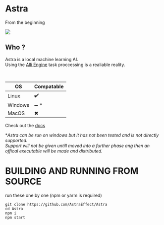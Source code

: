 # Astra
From the beginning

![](https://github.com/AhhhSaturn/Astra/blob/29cb991bac5ca79a6e3c495b3dc448138372d6f4/Assets/img/Astra.gif)

## Who ?
Astra is a local machine learning AI. <br>
Using the [Alli Engine]() task proccessing is a realiable reality.

<br>

OS    |    Compatable
------|--------------
Linux | ✔️
Windows | ➖ *
MacOS | ✖

Check out the [docs](http://docs.atsraeffect.co.uk)

\**Astra can be run on windows but it has not been tested and is not directly supported.* <br>
*Support will not be given untill moved into a further phase ang then an offical executable will be made and distributed.*

# BUILDING AND RUNNING FROM SOURCE

run these one by one (npm or yarm is required)
```
git clone https://github.com/AstraEffect/Astra
cd Astra
npm i
npm start
```
